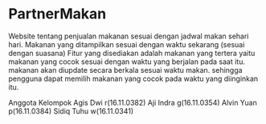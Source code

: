 # PartnerMakan
Website tentang penjualan makanan sesuai dengan jadwal makan sehari hari. Makanan yang ditampilkan sesuai dengan waktu sekarang (sesuai dengan suasana)
Fitur yang disediakan adalah makanan yang tertera yaitu makanan yang cocok sesuai dengan waktu yang berjalan pada saat itu. makanan akan diupdate secara berkala sesuai waktu makan. sehingga pengguna dapat memilih makanan yang cocok pada waktu yang diinginkan itu.

Anggota Kelompok
Agis Dwi r(16.11.0382)
Aji Indra g(16.11.0354)
Alvin Yuan p(16.11.0384)
Sidiq Tuhu w(16.11.0341)
